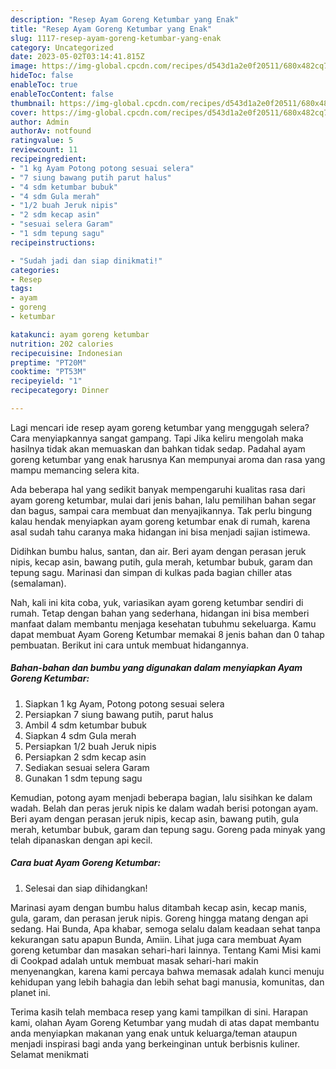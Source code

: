 ```yaml
---
description: "Resep Ayam Goreng Ketumbar yang Enak"
title: "Resep Ayam Goreng Ketumbar yang Enak"
slug: 1117-resep-ayam-goreng-ketumbar-yang-enak
category: Uncategorized
date: 2023-05-02T03:14:41.815Z
image: https://img-global.cpcdn.com/recipes/d543d1a2e0f20511/680x482cq70/ayam-goreng-ketumbar-foto-resep-utama.jpg
hideToc: false
enableToc: true
enableTocContent: false
thumbnail: https://img-global.cpcdn.com/recipes/d543d1a2e0f20511/680x482cq70/ayam-goreng-ketumbar-foto-resep-utama.jpg
cover: https://img-global.cpcdn.com/recipes/d543d1a2e0f20511/680x482cq70/ayam-goreng-ketumbar-foto-resep-utama.jpg
author: Admin
authorAv: notfound
ratingvalue: 5
reviewcount: 11
recipeingredient:
- "1 kg Ayam Potong potong sesuai selera"
- "7 siung bawang putih parut halus"
- "4 sdm ketumbar bubuk"
- "4 sdm Gula merah"
- "1/2 buah Jeruk nipis"
- "2 sdm kecap asin"
- "sesuai selera Garam"
- "1 sdm tepung sagu"
recipeinstructions:

- "Sudah jadi dan siap dinikmati!"
categories:
- Resep
tags:
- ayam
- goreng
- ketumbar

katakunci: ayam goreng ketumbar 
nutrition: 202 calories
recipecuisine: Indonesian
preptime: "PT20M"
cooktime: "PT53M"
recipeyield: "1"
recipecategory: Dinner

---
```



Lagi mencari ide resep ayam goreng ketumbar yang menggugah selera? Cara menyiapkannya sangat gampang. Tapi Jika keliru mengolah maka hasilnya tidak akan memuaskan dan bahkan tidak sedap. Padahal ayam goreng ketumbar yang enak harusnya Kan mempunyai aroma dan rasa yang mampu memancing selera kita.


Ada beberapa hal yang sedikit banyak mempengaruhi kualitas rasa dari ayam goreng ketumbar, mulai dari jenis bahan, lalu pemilihan bahan segar dan bagus, sampai cara membuat dan menyajikannya. Tak perlu bingung kalau hendak menyiapkan ayam goreng ketumbar enak di rumah, karena asal sudah tahu caranya maka hidangan ini bisa menjadi sajian istimewa.

Didihkan bumbu halus, santan, dan air. Beri ayam dengan perasan jeruk nipis, kecap asin, bawang putih, gula merah, ketumbar bubuk, garam dan tepung sagu. Marinasi dan simpan di kulkas pada bagian chiller atas (semalaman).


Nah, kali ini kita coba, yuk, variasikan ayam goreng ketumbar sendiri di rumah. Tetap dengan bahan yang sederhana, hidangan ini bisa memberi manfaat dalam membantu menjaga kesehatan tubuhmu sekeluarga. Kamu dapat membuat Ayam Goreng Ketumbar memakai 8 jenis bahan dan 0 tahap pembuatan. Berikut ini cara untuk membuat hidangannya.

<!--inarticleads1-->

##### Bahan-bahan dan bumbu yang digunakan dalam menyiapkan Ayam Goreng Ketumbar:

1. Siapkan 1 kg Ayam, Potong potong sesuai selera
1. Persiapkan 7 siung bawang putih, parut halus
1. Ambil 4 sdm ketumbar bubuk
1. Siapkan 4 sdm Gula merah
1. Persiapkan 1/2 buah Jeruk nipis
1. Persiapkan 2 sdm kecap asin
1. Sediakan sesuai selera Garam
1. Gunakan 1 sdm tepung sagu


Kemudian, potong ayam menjadi beberapa bagian, lalu sisihkan ke dalam wadah. Belah dan peras jeruk nipis ke dalam wadah berisi potongan ayam. Beri ayam dengan perasan jeruk nipis, kecap asin, bawang putih, gula merah, ketumbar bubuk, garam dan tepung sagu. Goreng pada minyak yang telah dipanaskan dengan api kecil. 

<!--inarticleads2-->

##### Cara buat Ayam Goreng Ketumbar:


1. Selesai dan siap dihidangkan!

Marinasi ayam dengan bumbu halus ditambah kecap asin, kecap manis, gula, garam, dan perasan jeruk nipis. Goreng hingga matang dengan api sedang. Hai Bunda, Apa khabar, semoga selalu dalam keadaan sehat tanpa kekurangan satu apapun Bunda, Amiin. Lihat juga cara membuat Ayam goreng ketumbar dan masakan sehari-hari lainnya. Tentang Kami Misi kami di Cookpad adalah untuk membuat masak sehari-hari makin menyenangkan, karena kami percaya bahwa memasak adalah kunci menuju kehidupan yang lebih bahagia dan lebih sehat bagi manusia, komunitas, dan planet ini. 

Terima kasih telah membaca resep yang kami tampilkan di sini. Harapan kami, olahan Ayam Goreng Ketumbar yang mudah di atas dapat membantu anda menyiapkan makanan yang enak untuk keluarga/teman ataupun menjadi inspirasi bagi anda yang berkeinginan untuk berbisnis kuliner. Selamat menikmati
